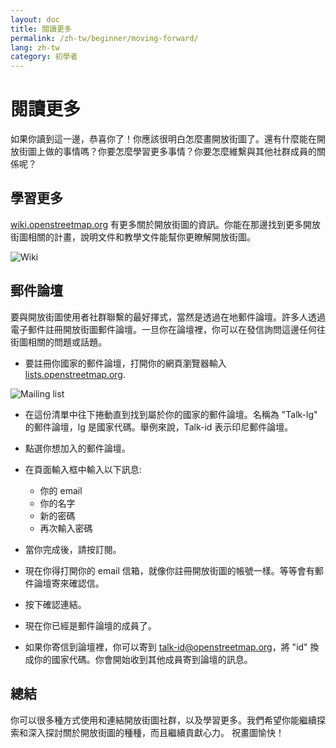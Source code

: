 ```yaml
---
layout: doc
title: 閱讀更多
permalink: /zh-tw/beginner/moving-forward/
lang: zh-tw
category: 初學者
---
```


閱讀更多
===============

如果你讀到這一邊，恭喜你了！你應該很明白怎麼畫開放街圖了。還有什麼能在開放街圖上做的事情嗎？你要怎麼學習更多事情？你要怎麼維繫與其他社群成員的關係呢？

學習更多
----------

[wiki.openstreetmap.org](http://wiki.openstreetmap.org/) 有更多關於開放街圖的資訊。你能在那邊找到更多開放街圖相關的計畫，說明文件和教學文件能幫你更瞭解開放街圖。

![Wiki][]

<!-- 一旦準備好，將補充更多有關網站的資訊 -->

郵件論壇
------------

要與開放街圖使用者社群聯繫的最好擇式，當然是透過在地郵件論壇。許多人透過電子郵件註冊開放街圖郵件論壇。一旦你在論壇裡，你可以在發信詢問這邊任何往街圖相關的問題或話題。

-   要註冊你國家的郵件論壇，打開你的網頁瀏覽器輸入
    [lists.openstreetmap.org](http://lists.openstreetmap.org/).

![Mailing list][]

-   在這份清單中往下捲動直到找到屬於你的國家的郵件論壇。名稱為 "Talk-lg" 的郵件論壇，lg 是國家代碼。舉例來說，Talk-id 表示印尼郵件論壇。
-   點選你想加入的郵件論壇。
-   在頁面輸入框中輸入以下訊息:

    -   你的 email
    -   你的名字
    -   新的密碼
    -   再次輸入密碼

-   當你完成後，請按訂閱。
-   現在你得打開你的 email 信箱，就像你註冊開放街圖的帳號一樣。等等會有郵件論壇寄來確認信。
-   按下確認連結。
-   現在你已經是郵件論壇的成員了。
-   如果你寄信到論壇裡，你可以寄到 [talk-id@openstreetmap.org](mailto:talk-id@openstreetmap.org)，將 "id" 換成你的國家代碼。你會開始收到其他成員寄到論壇的訊息。

<!-- 也許擴充內容後會放回來
MapOSMatic
----------

有個計畫叫 MapOSMatic，網址是 [maposmatic.org](http://www.maposmatic.org/)。這個網站提供的小工具能讓你選擇列印任何你選擇的區域。這個工具會自動產生有格線的地圖，以及該地區的地名目錄。

![MapOSMatic][]
-->


總結
-------

你可以很多種方式使用和連結開放街圖社群，以及學習更多。我們希望你能繼續探索和深入探討關於開放街圖的種種，而且繼續貢獻心力。
祝畫圖愉快！


[MapOSMatic]: /images/en/beginner/08_moving-forward/en_beg_08_moving-forward_image00_maposmatic-homepage.png
[Wiki]: /images/en/beginner/08_moving-forward/en_beg_08_moving-forward_image01_osm-wiki.png
[Mailing list]: /images/en/beginner/08_moving-forward/en_beg_08_moving-forward_image02_osm-mailing-lists.png
